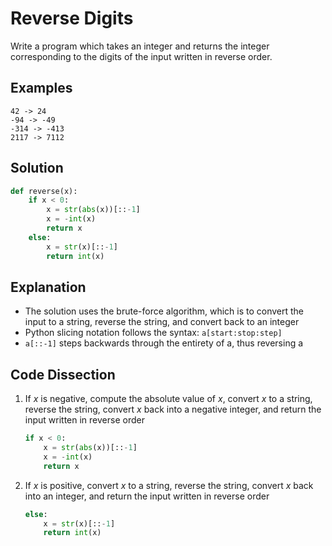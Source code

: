 # Reverse Digits
Write a program which takes an integer and returns the integer corresponding to the digits of the input written in reverse order.  
  
## Examples
```
42 -> 24
-94 -> -49
-314 -> -413
2117 -> 7112
```
  
## Solution
```python
def reverse(x):
    if x < 0:
        x = str(abs(x))[::-1]
        x = -int(x)
        return x
    else:
        x = str(x)[::-1]
        return int(x)
```
  
## Explanation
* The solution uses the brute-force algorithm, which is to convert the input to a string, reverse the string, and convert back to an integer  
* Python slicing notation follows the syntax: ```a[start:stop:step]```  
* ```a[::-1]``` steps backwards through the entirety of a, thus reversing a  
  
## Code Dissection
1. If _x_ is negative, compute the absolute value of _x_, convert _x_ to a string, reverse the string, convert _x_ back into a negative integer, and return the input written in reverse order  
    ```python
    if x < 0:
        x = str(abs(x))[::-1]
        x = -int(x)
        return x
    ```
2. If _x_ is positive, convert _x_ to a string, reverse the string, convert _x_ back into an integer, and return the input written in reverse order  
    ```python
    else:
        x = str(x)[::-1]
        return int(x)
    ```